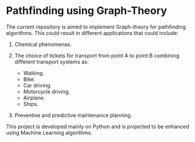 # Pathfinding using Graph-Theory

The current repository is aimed to implement Graph-theory for pathfinding algorithms. This could result in different applications that could include:

 1) Chemical phenomenas.
 2) The choice of tickets for transport from point A to point B combining different transport systems as:
    - Walking.
    - Bike.
    - Car driving.
    - Motorcycle driving.
    - Airplane.
    - Ships.
    
 3) Preventive and predictive maintenance planning.
  

This project is developed mainly on Python and is projected to be enhanced using Machine Learning algorithms. 

